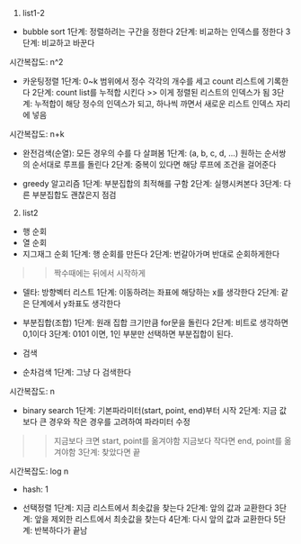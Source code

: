  1. list1-2
- bubble sort
1단계: 정렬하려는 구간을 정한다
2단계: 비교하는 인덱스를 정한다
3단계: 비교하고 바꾼다

시간복잡도: n^2

- 카운팅정렬
1단계: 0~k 범위에서 정수 각각의 개수를 세고 count 리스트에 기록한다
2단계: count list를 누적합 시킨다 >> 이게 정렬된 리스트의 인덱스가 됨
3단계: 누적합이 해당 정수의 인덱스가 되고, 하나씩 까면서 새로운 리스트 인덱스 자리에 넣음

시간복잡도: n+k


- 완전검색(순열): 모든 경우의 수를 다 살펴봄
1단계: (a, b, c, d, ...) 원하는 순서쌍의 순서대로 루프를 돌린다
2단계: 중복이 있다면 해당 루프에 조건을 걸어준다

- greedy 알고리즘
1단계: 부분집합의 최적해를 구함
2단계: 실행시켜본다
3단계: 다른 부분집합도 괜찮은지 점검

2. list2
- 행 순회
- 열 순회
- 지그재그 순회
1단계: 행 순회를 만든다
2단계: 번갈아가며 반대로 순회하게한다
>> 짝수때에는 뒤에서 시작하게

- 델타: 방향벡터 리스트
1단계: 이동하려는 좌표에 해당하는 x를 생각한다
2단계: 같은 단계에서 y좌표도 생각한다

- 부분집합(조합)
1단계: 원래 집합 크기만큼 for문을 돌린다
2단계: 비트로 생각하면 0,1이다
3단계: 0101 이면, 1인 부분만 선택하면 부분집합이 된다.

- 검색
- 순차검색
1단계: 그냥 다 검색한다

시간복잡도: n

- binary search
1단계: 기본파라미터(start, point, end)부터 시작
2단계: 지금 값보다 큰 경우와 작은 경우를 고려하여 파라미터 수정
>> 지금보다 크면 start, point를 옮겨야함
>> 지금보다 작다면 end, point를 옮겨야함
3단계: 찾았다면 끝

시간복잡도: log n
- hash: 1

- 선택정렬
1단계: 지금 리스트에서 최솟값을 찾는다
2단계: 앞의 값과 교환한다
3단계: 앞을 제외한 리스트에서 최솟값을 찾는다
4단계: 다시 앞의 값과 교환한다
5단계: 반복하다가 끝남